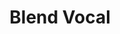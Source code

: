 ---
layout: splash
permalink: /
title: "Blend Vocal"
header:
  image: /assets/img/Blend2025.png
  image_description: "Blend Vocal ensemble"
---